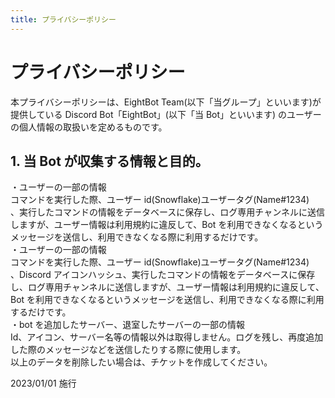 ```yaml
---
title: プライバシーポリシー
---
```


# プライバシーポリシー

本プライバシーポリシーは、EightBot Team(以下「当グループ」といいます)が提供している Discord Bot「EightBot」(以下「当 Bot」といいます) のユーザーの個人情報の取扱いを定めるものです。<br />

## 1. 当 Bot が収集する情報と目的。

・ユーザーの一部の情報<br />
コマンドを実行した際、ユーザー id(Snowflake)ユーザータグ(Name#1234)<br />、実行したコマンドの情報をデータベースに保存し、ログ専用チャンネルに送信しますが、ユーザー情報は利用規約に違反して、Bot を利用できなくなるというメッセージを送信し、利用できなくなる際に利用するだけです。<br />
・ユーザーの一部の情報<br />
コマンドを実行した際、ユーザー id(Snowflake)ユーザータグ(Name#1234)<br />、Discord アイコンハッシュ、実行したコマンドの情報をデータベースに保存し、ログ専用チャンネルに送信しますが、ユーザー情報は利用規約に違反して、Bot を利用できなくなるというメッセージを送信し、利用できなくなる際に利用するだけです。<br />
・bot を追加したサーバー、退室したサーバーの一部の情報<br />
Id、アイコン、サーバー名等の情報以外は取得しません。ログを残し、再度追加した際のメッセージなどを送信したりする際に使用します。<br />
以上のデータを削除したい場合は、チケットを作成してください。<br />

2023/01/01 施行
